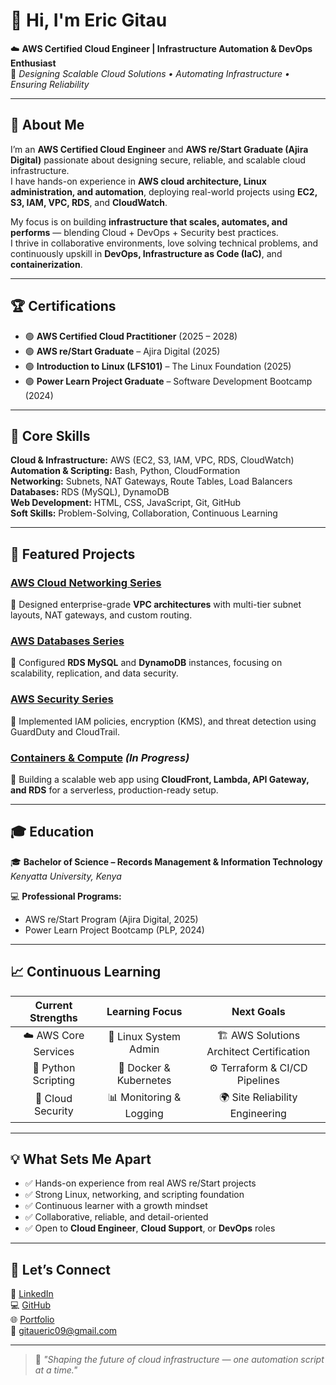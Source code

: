 # 👋 Hi, I'm Eric Gitau  

☁️ **AWS Certified Cloud Engineer | Infrastructure Automation & DevOps Enthusiast**  
🎯 *Designing Scalable Cloud Solutions • Automating Infrastructure • Ensuring Reliability*  

---

## 🚀 About Me  

I’m an **AWS Certified Cloud Engineer** and **AWS re/Start Graduate (Ajira Digital)** passionate about designing secure, reliable, and scalable cloud infrastructure.  
I have hands-on experience in **AWS cloud architecture, Linux administration, and automation**, deploying real-world projects using **EC2, S3, IAM, VPC, RDS**, and **CloudWatch**.  

My focus is on building **infrastructure that scales, automates, and performs** — blending Cloud + DevOps + Security best practices.  
I thrive in collaborative environments, love solving technical problems, and continuously upskill in **DevOps, Infrastructure as Code (IaC)**, and **containerization**.

---

## 🏆 Certifications  

- 🟢 **AWS Certified Cloud Practitioner** (2025 – 2028)  
- 🟢 **AWS re/Start Graduate** – Ajira Digital (2025)  
- 🟢 **Introduction to Linux (LFS101)** – The Linux Foundation (2025)  
- 🟢 **Power Learn Project Graduate** – Software Development Bootcamp (2024)  

---

## 🧠 Core Skills  

**Cloud & Infrastructure:** AWS (EC2, S3, IAM, VPC, RDS, CloudWatch)  
**Automation & Scripting:** Bash, Python, CloudFormation  
**Networking:** Subnets, NAT Gateways, Route Tables, Load Balancers  
**Databases:** RDS (MySQL), DynamoDB  
**Web Development:** HTML, CSS, JavaScript, Git, GitHub  
**Soft Skills:** Problem-Solving, Collaboration, Continuous Learning  

---

## 🌟 Featured Projects  

### [AWS Cloud Networking Series](https://github.com/Eric-Gitau01/AWS_Networking_Series)  
🔹 Designed enterprise-grade **VPC architectures** with multi-tier subnet layouts, NAT gateways, and custom routing.

### [AWS Databases Series](https://github.com/Eric-Gitau01/Aws-databases-series)  
🔹 Configured **RDS MySQL** and **DynamoDB** instances, focusing on scalability, replication, and data security.

### [AWS Security Series](https://github.com/Eric-Gitau01/AWS-Security-Series.git)  
🔹 Implemented IAM policies, encryption (KMS), and threat detection using GuardDuty and CloudTrail.

### [Containers & Compute](https://github.com/Eric-Gitau01/Aws-three-tier-webapp.git) *(In Progress)*  
🔹 Building a scalable web app using **CloudFront, Lambda, API Gateway, and RDS** for a serverless, production-ready setup.

---

## 🎓 Education  

🎓 **Bachelor of Science – Records Management & Information Technology**  
*Kenyatta University, Kenya*  

💻 **Professional Programs:**  
- AWS re/Start Program (Ajira Digital, 2025)  
- Power Learn Project Bootcamp (PLP, 2024)  

---

## 📈 Continuous Learning  

| **Current Strengths** | **Learning Focus** | **Next Goals** |
|:---:|:---:|:---:|
| ☁️ AWS Core Services | 🐧 Linux System Admin | 🏗️ AWS Solutions Architect Certification |
| 🐍 Python Scripting | 🐳 Docker & Kubernetes | ⚙️ Terraform & CI/CD Pipelines |
| 🔐 Cloud Security | 📊 Monitoring & Logging | 🌍 Site Reliability Engineering |

---

## 💡 What Sets Me Apart  

- ✅ Hands-on experience from real AWS re/Start projects  
- ✅ Strong Linux, networking, and scripting foundation  
- ✅ Continuous learner with a growth mindset  
- ✅ Collaborative, reliable, and detail-oriented  
- ✅ Open to **Cloud Engineer**, **Cloud Support**, or **DevOps** roles  

---

## 🤝 Let’s Connect  

🔗 [LinkedIn](https://www.linkedin.com/in/eric-gitau-234706240)  
💻 [GitHub](https://github.com/Eric-Gitau01)  
🌐 [Portfolio](https://learn.nextwork.org/inspired_purple_vibrant_plum/portfolio)  
📧 [gitaueric09@gmail.com](mailto:gitaueric09@gmail.com)  

---

> 💬 *"Shaping the future of cloud infrastructure — one automation script at a time."*
